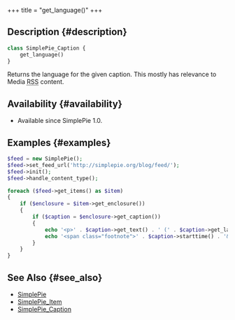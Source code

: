 +++
title = "get_language()"
+++

## Description {#description}

```php
class SimplePie_Caption {
    get_language()
}
```

Returns the language for the given caption. This mostly has relevance to Media <abbr title="Rich Site Summary">RSS</abbr> content.

## Availability {#availability}

- Available since SimplePie 1.0.

## Examples {#examples}

```php
$feed = new SimplePie();
$feed->set_feed_url('http://simplepie.org/blog/feed/');
$feed->init();
$feed->handle_content_type();

foreach ($feed->get_items() as $item)
{
    if ($enclosure = $item->get_enclosure())
    {
        if ($caption = $enclosure->get_caption())
        {
            echo '<p>' . $caption->get_text() . ' (' . $caption->get_language() . ')<br />';
            echo '<span class="footnote">' . $caption->starttime() . '&ndash;' . $caption->endtime() . '</span></p>';
        }
    }
}
```

## See Also {#see_also}

- [SimplePie](@/wiki/reference/simplepie/_index.md)
- [SimplePie_Item](@/wiki/reference/simplepie_item/_index.md)
- [SimplePie_Caption](@/wiki/reference/simplepie_caption/_index.md)
